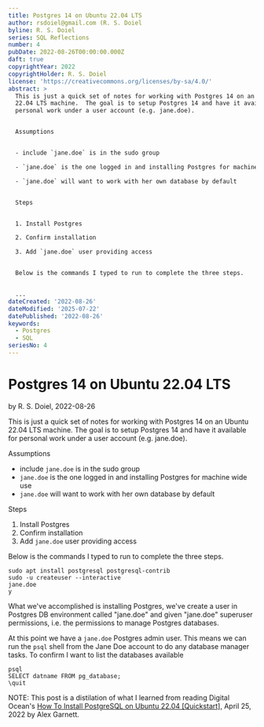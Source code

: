```yaml
---
title: Postgres 14 on Ubuntu 22.04 LTS
author: rsdoiel@gmail.com (R. S. Doiel
byline: R. S. Doiel
series: SQL Reflections
number: 4
pubDate: 2022-08-26T00:00:00.000Z
daft: true
copyrightYear: 2022
copyrightHolder: R. S. Doiel
license: 'https://creativecommons.org/licenses/by-sa/4.0/'
abstract: >
  This is just a quick set of notes for working with Postgres 14 on an Ubuntu
  22.04 LTS machine.  The goal is to setup Postgres 14 and have it available for
  personal work under a user account (e.g. jane.doe). 


  Assumptions


  - include `jane.doe` is in the sudo group

  - `jane.doe` is the one logged in and installing Postgres for machine wide use

  - `jane.doe` will want to work with her own database by default


  Steps


  1. Install Postgres

  2. Confirm installation

  3. Add `jane.doe` user providing access


  Below is the commands I typed to run to complete the three steps.


  ...
dateCreated: '2022-08-26'
dateModified: '2025-07-22'
datePublished: '2022-08-26'
keywords:
  - Postgres
  - SQL
seriesNo: 4
---
```


Postgres 14 on Ubuntu 22.04 LTS
===============================

by R. S. Doiel, 2022-08-26

This is just a quick set of notes for working with Postgres 14 on an Ubuntu 22.04 LTS machine.  The goal is to setup Postgres 14 and have it available for personal work under a user account (e.g. jane.doe). 

Assumptions

- include `jane.doe` is in the sudo group
- `jane.doe` is the one logged in and installing Postgres for machine wide use
- `jane.doe` will want to work with her own database by default

Steps

1. Install Postgres
2. Confirm installation
3. Add `jane.doe` user providing access

Below is the commands I typed to run to complete the three steps.

~~~shell
sudo apt install postgresql postgresql-contrib
sudo -u createuser --interactive
jane.doe
y
~~~

What we've accomplished is installing Postgres, we've create a user in Postgres DB environment called "jane.doe" and given "jane.doe" superuser permissions, i.e. the permissions to manage Postgres databases.

At this point we have a `jane.doe` Postgres admin user. This means we can run the `psql` shell from the Jane Doe account to do any database manager tasks. To confirm I want to list the databases available

~~~shell
psql 
SELECT datname FROM pg_database;
\quit
~~~

NOTE: This post is a distilation of what I learned from reading Digital Ocean's [How To Install PostgreSQL on Ubuntu 22.04 \[Quickstart\]](https://www.digitalocean.com/community/tutorials/how-to-install-postgresql-on-ubuntu-22-04-quickstart), April 25, 2022 by Alex Garnett.